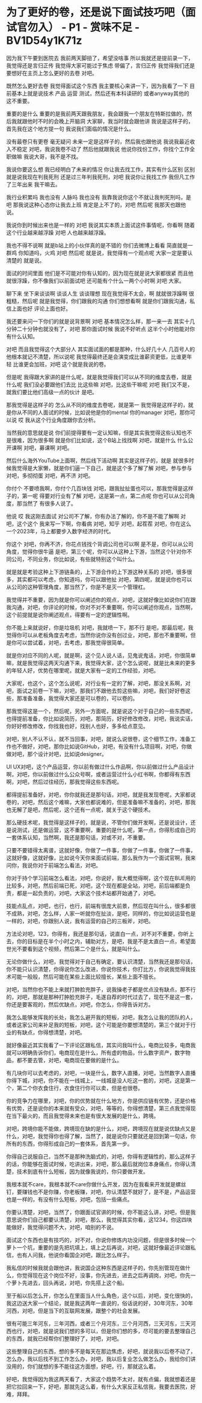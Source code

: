 # 为了更好的卷，还是说下面试技巧吧（面试官勿入） - P1 - 赏味不足 - BV1D54y1K71z

因为我下午要到医院去 我前两天脚扭了，希望没啥事 所以我就还是提前录一下，我觉得还是言归正传 我觉得大家可能过于焦虑 带偏了，言归正传 我觉得我们还是要想好在主页上怎么更好的去卷 对吧。

既然怎么更好去卷 我觉得面试这个东西 我主要核心来讲一下，因为我看了一下 目前基本上就是说技术 产品 运营 测试，然后还有本科读研的 或者anyway其他的 这不重要。

重要的是什么 重要的是我前两天跟我朋友，我会跟我一个朋友在特斯拉做的，然后我就跟他时不时的会晚上开脑洞 大家聊，我当时就会跟他讲 我说是这样子的，首先我在这个地方提一句 我说我们面临的情况是什么。

没有最卷只有更卷 毫无疑问 未来一定是这样子的，然后我也跟他说 我说我最近收入不稳定 对吧，我说我卷不动了 然后他就跟我说 他说你找份工作，你找个工作全职做嘛 我说大哥，我不是不找。

我说你要这么想 我已经明白了未来的情况 你让我去找工作，其实有什么区别 区别就是说我现在判我死刑 还是过三年判我死刑，对吧 我说你让我找工作 我但凡工作了三年出来 我干嘛去。

我行业积累吗 我也没有 人脉吗 我也没有 我靠我说你这个不就让我判死刑吗，是吧 那我说这种心态你让我去上班 肯定是上不了的，对吧 然后呢 我那天也跟他说。

我说你到时候出来也是一样的 对吧 我说其实本质上面试这件事情呢，你看啊 随着这个行业越来越浮躁 对吧 人也越来越浮躁。

我也不得不说啊 就是b站上的小伙伴真的是不错的 你们去微博上看看 简直就是一群鸡 你知道吗，火鸡 对吧 然后呢 就是说，我觉得有一个观点呢 大家一定是要认清楚的 就是说。

面试的时间里面 他们是不可能对你有认知的，因为现在就是说大家都很紧 而且他就很浮躁，你不像我们以前面试吧 还可能有个什么一两个小时啊 对吧 大家。

聊下来 坐下来谈谈啊 谈谈人生 谈谈理想 现在我觉得不太会，啊 就就很浮躁啊 很粗糙，然后呢 就是我觉得，你们跟我的沟通 你们想想看啊 就是你们跟我沟通，私信上面也好 评论上面也好。

我还要来问一下你们的就是说背景啊 对吧 基本情况怎么样，那一来一去 其实十几分钟二十分钟也就没有了，对吧 那你面试时候 我说不好听点 这半个小时他能对你有什么认知。

对吧 而且我觉得这个大部分人 其实面试面的都是那种，什么好几十人 几百号人的 他根本就记不清楚，所以说呢 我觉得最终还是会演变成比谁薪资更低，比谁更年轻 比谁更会加班，对吧 这个就是我说的卷。

但是呢 我得跟大家讲的是什么呢，就是我觉得我们可以从不同的维度去卷，就是什么呢 我们没必要跟他们去比 比这些嘛 对吧，比这些干嘛呢 对吧 我们又不是，就我们要比他们高级一点的伙计 是吧。

那我觉得是这样子的 怎么从不同的维度去卷呢，就是第一 我觉得是这样子的，就是你从不同的人面试的时候，比如说他是你的mental 你的manager 对吧，那你可以说 哎 我从这个行业角度跟你去分析。

当然我的意思就是说 你们前提得要有一定认知嘛，但是其实我觉得这些认知也不是很难，因为很多啊 就是你们比如说，这个B站上找找啊 对吧，就是什么 什么公开课啊 对吧，募课啊 对吧。

然后什么海外YouTube上面啊，然后线下活动啊 其实是这样子的，就是 就很多时候我觉得是大家懒，就是你们逼一下自己，就是这个多了解了解 对吧，参与参与 对吧，多彻彻蛋 对吧，再不济 对吧。

你付个 不要喷我啊，你付个几百块钱 对吧，跟我扯扯蛋也可以，那我觉得是这样子的，第一呢 得要对行业有了解 对吧，这是第一点，第二点呢 你也可以从公司角度，那当然了 有很多人说了。

他说 哎 我这刚去面试 对公司不了解，你有办法了解的，你不是不能了解啊 对吧，这个这个 我来写一下啊，你看病 对吧，知乎 对吧，起茬茬 对吧，你在这么一个2023年，马上都要步入数字经济的时代。

你这个 对吧，你再不济，你花点钱找个背调公司也可以啊 是不是，你可以从公司角度，觉得你很牛逼 是吧，第三个呢，你可以从这种上下游，当然这个针对你不同公司，不同业务，你比如说，有些就特别这个叫什么。

就是就是考验这种上下游链条的，上下游合作的上下游这种关系的 对吧，很多很多，其实都可以考虑，你知道吗，你可以跟他扯 对吧，第四呢，就是说你也可以从公司的这种管理角度，那当然了，你是不是灭一个管理杠。

我觉得并不重要，因为就是你可以阐述你的观点，对吧，这就好像比如说你们在跟我沟通，对吧，你评论的时候，你对不对不重要啊，你可以阐述你观点，当然啊，这个前提就是说你阐述观点，得要有一定的逻辑性啊。

你不能上来就说好，你是垃圾机 对吧，我就喷一下，那不行 是吧，那最后呢，我觉得你可以从老板角度去考虑，当然你说你没有创过业，对吧，那也不重要啊，但是你可以尝试着，对吧，去考虑，那我觉得很简单。

就是你对应不同的人呢，就是啊，这个见人说人话，见鬼说鬼话，对吧，你很简单嘛，就是我觉得这两天沟通下来，我觉得大家，这个怎么说呢，就是比未来的更多的年轻人好，优势在哪里呢，就是大家有一定的工作经验，对吧。

大家呢，也这个，这个怎么说呢，对行业有一定的了解，对吧，那没关系啊，对吧，面试之前卷一下嘛，对吧，那我们不跟他去剪这些嘛，对吧，我们好好卷这些，那准备准备，我觉得大家还是可以卷的，可以卷的。

那我觉得这是一个，然后呢，另外一方面呢，就是说这个对于自己的一些东西呢，也得提前准备，你比如说简历，对吧，那简历，好好修改修改，对吧，我说实话，你好好修改修改，你找我也好，找别人也好，多多给点意见。

对吧，别人不认不认，就不当回事，对吧，就说么说很卷，这个细节工作，准备工作也不做好，对吧，那你比如说GitHub，对吧，有没有什么项目啊，对吧，你做做对吧，那个设计对吧，比如说designer。

UI UX对吧，这个产品运营，你以前有做过什么作品啊，你以前做过什么产品设计啊，对吧，你以前做过什么公众号啊，或者运营过什么小红书啊，你都得有东西啊，对吧，然后过往经历，那我觉得这些东西呢。

都得提前准备好，对吧，你你就我还是那句话，对吧，就是我发现卷呢，大家都说卷的，对吧，然后这个难嘛，大家也都说难的，但是准备嘛不准备的，对吧，那我也无解了是吧，然后呢，这个还有一点呢，就关于这个硬技术。

那么硬技术呢，我觉得是这样子的，就是说，不管你们做开发啊，还是说设计，还是说测试，还是做运营，这不重要啊，重要的是什么呢，第一点，你得形成自己的一套体系认知，当然啊，我还是那句话，对或不对，不重要。

只要不要错得太离谱，这就好像，你做了一件事，你做了一件事，你做了一件事，这就好像，这就好像，比如说今天你来面试前端，那么我作为一个面试官啊，我来问你，我说你对于前端怎么看法，对吧。

你对于持个学习前端怎么看法，对吧，你说好，我大概觉得啊，这个现在BUE用的比较多，对吧，然后前端已死，对吧，这个现在都是全站，对吧，前后端都是负责，都是一起负责的，对吧，大家这个技术站都开始通了，对吧。

技能点乱点，对吧，也行，也行，前端有很庞大前景，然后现在叫什么，很多都很不成熟，对吧，怎么样，人家一听就你在扯淡，是吧，同样的，你比如说运营也是一样的，对吧，你跟别人说，我有运营的自己的三板斧，对吧。

方法论对吧，123，你得有，我还是那句话，说直白一点，对不对不重要，你听上去，你的目标是在半个小时之内，辅助对方，是吧，我是不是太直白一点，希望面世光不要看到这个视频，然后第二个是什么，就是叫什么。

无论你做什么，对吧，我觉得对于自己有确定，要认识清楚，当然我还是那句话，你不能只认识清楚，你得说你怎么改进，你说你技术，你打比方，你说我觉得我技术可能一般般，然后可能在某些上面比较擅长，某些上面不擅长。

对吧，当然你也不能上来就打肿脸充胖子，说我操老子都是优点没有缺点，那不行的，对吧，那就是那种打肿脸充胖子，毛遂自荐的时代过去了，现在不是这一套，你还是要客观的，然后优缺点，对吧，你怎么，你得告诉对方。

我怎么能够发挥我的长处，我怎么避开我的短板，对吧，我怎么让我的团队的人，或者这家公司来补足我的短板，对吧，这个可能是你要想清楚的，第三个就对于行业的有缺点，你得想清楚，对吧。

就好像最近其实我看了一下评论区跟私信，其实问我叫什么，电商比较多，电商我就可以明确告诉你们，电商现在是什么，所有虚的物品，什么数字资产，数字物品，都不要去管，对吧，电商现在要做的是什么。

有几块你可以去考虑的，对吧，一块是什么，数字人直播，对吧，当然数字人直播你得下城，对吧，你不能在一线城上，一线城是没人吃这一套的，对吧，这是第一个，第二个你衣食住行，衣食住行你可以卖，但是也很卷。

你的竞争力在哪里，对吧，你的优势就在什么地方，你是供应链有优势，还是价格有优势，还是说你的本来就有受众，对吧，等等的，你得想清楚，第三点我觉得现在当下最火的，而且我觉得未来也是有很大发展的是什么，跨境。

对吧，跨境你能不能做，跨境现在缺的是什么，对吧，跨境现在就是说优缺点又是什么，对吧，我觉得你也得了解，当然了，就是说你只要就还是回到第一句话，你所有的东西，你得形成自己的一套体系，首先第一步。

你得自己说服自己，当然不是那种洗脑式的，对吧，你得有逻辑性的，那么这样子的话，你能够在面试时候，吃讲出来，对吧，那么最后就岗位本身痛点，你得认清楚，技术到底有什么短板，因为就像我说的，你只要做开发。

我根本就不care，我根本就不care你做什么开发，因为在我看来开发就是螺丝钉，要赚钱也不是你赚，你老板赚，对吧，你认清楚不就好了，是不是，产品运营也是一样的，有没有什么短板，对吧，包括一些痛点。

你要认清楚，对吧，当然了，你跟面试官讲的时候，你不能这么讲，对吧，但是我意思说你们自己都要认清楚，对吧，那么，我觉得其实你看，这1234，你这四块能做好，我觉得问题不大，对吧，咱别的不说。

面试这个东西也是有技巧的，对不对，你说你修炼内功没问题，但是很多时候一个萝卜一个坑，重要的是先把坑填上，填上之后再说，对吧，这就好像最近评论跟私信，也有人问我，他说你看国企对吧，跟比怎么样子。

我私信的时候我就会跟他讲，我说国企这种东西是这样子的，你先别管现在做什么，你觉得现在这个岗位不好，没事，你先进去，进去之后再调岗，对吧，你先一个萝卜先进去，回头再说，对吧，你先搭上这个船。

至于船以后怎么开，你怎么在里面当人什么角色，这个以后，对吧，变化很快的，我这边送大家一个结论，就是我这两年一直说的，俗话说的好，30年河东，30年河西，对吧，但是当下的互联网发展，跟整个的社会发展。

很有可能三年河东，三年河西，或者三个月河东，三个月河西，三天河东，三天河西也行，对吧，就是说我们想的多可以，但是你们想的多，尽可能的要去整理自己的东西，就我已经帮你们整理好了，对吧，对吧。

这些整理自己的东西，想的多不是每天在那边焦虑，好吧，就说我以后卷不动了，怎么办，我以后找不到工作怎么办，对吧，我以后复业怎么做怎么办，我给你们讲没用的，你们就想的多不能往这方面想，好吧，行，那就这么着。

好吧，我觉得因为我这两天看了，大家这个趋势不太对，就有点偏，我就想着还是把它拉回来一下，好吧，那就先这么着，有什么大家反正私信我，我要去医院，好难，拜拜。


